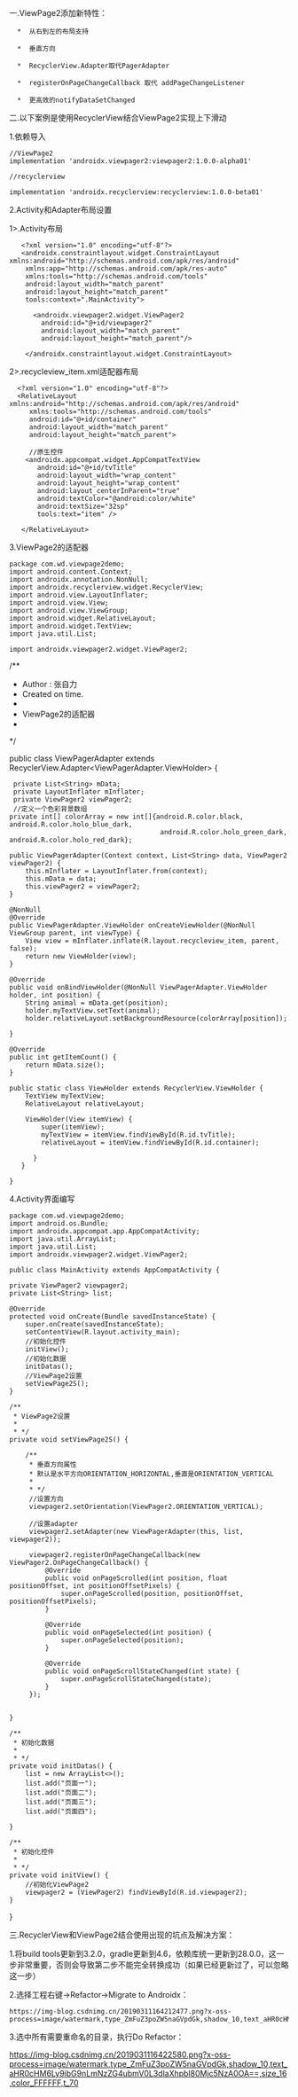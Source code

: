 一.ViewPage2添加新特性：

      *  从右到左的布局支持
      
      *  垂直方向
      
      *  RecyclerView.Adapter取代PagerAdapter
      
      *  registerOnPageChangeCallback 取代 addPageChangeListener
      
      *  更高效的notifyDataSetChanged

二.以下案例是使用RecyclerView结合ViewPage2实现上下滑动

1.依赖导入

    //ViewPage2
    implementation 'androidx.viewpager2:viewpager2:1.0.0-alpha01'
    
    //recyclerview
    
    implementation 'androidx.recyclerview:recyclerview:1.0.0-beta01'

2.Activity和Adapter布局设置
  
   1>.Activity布局
   
       <?xml version="1.0" encoding="utf-8"?>
       <androidx.constraintlayout.widget.ConstraintLayout xmlns:android="http://schemas.android.com/apk/res/android"
        xmlns:app="http://schemas.android.com/apk/res-auto"
        xmlns:tools="http://schemas.android.com/tools"
        android:layout_width="match_parent"
        android:layout_height="match_parent"
        tools:context=".MainActivity">
    
          <androidx.viewpager2.widget.ViewPager2
            android:id="@+id/viewpager2"
            android:layout_width="match_parent"
            android:layout_height="match_parent"/>

        </androidx.constraintlayout.widget.ConstraintLayout>

   2>.recycleview_item.xml适配器布局
   
      <?xml version="1.0" encoding="utf-8"?>
      <RelativeLayout xmlns:android="http://schemas.android.com/apk/res/android"
         xmlns:tools="http://schemas.android.com/tools"
         android:id="@+id/container"
         android:layout_width="match_parent"
         android:layout_height="match_parent">
         
         //原生控件
        <androidx.appcompat.widget.AppCompatTextView
           android:id="@+id/tvTitle"
           android:layout_width="wrap_content"
           android:layout_height="wrap_content"
           android:layout_centerInParent="true"
           android:textColor="@android:color/white"
           android:textSize="32sp"
           tools:text="item" />
           
       </RelativeLayout>

3.ViewPage2的适配器

    package com.wd.viewpage2demo;
    import android.content.Context;
    import androidx.annotation.NonNull;
    import androidx.recyclerview.widget.RecyclerView;
    import android.view.LayoutInflater;
    import android.view.View;
    import android.view.ViewGroup;
    import android.widget.RelativeLayout;
    import android.widget.TextView;
    import java.util.List;

    import androidx.viewpager2.widget.ViewPager2;
   /**
   * Author : 张自力
   * Created on time.
   *
   * ViewPage2的适配器
   *
   */
   
   public class ViewPagerAdapter extends RecyclerView.Adapter<ViewPagerAdapter.ViewHolder> {

     private List<String> mData;
     private LayoutInflater mInflater;
     private ViewPager2 viewPager2;
     //定义一个色彩背景数组
    private int[] colorArray = new int[]{android.R.color.black, android.R.color.holo_blue_dark, 
                                          android.R.color.holo_green_dark, android.R.color.holo_red_dark};

    public ViewPagerAdapter(Context context, List<String> data, ViewPager2 viewPager2) {
        this.mInflater = LayoutInflater.from(context);
        this.mData = data;
        this.viewPager2 = viewPager2;
    }

    @NonNull
    @Override
    public ViewPagerAdapter.ViewHolder onCreateViewHolder(@NonNull ViewGroup parent, int viewType) {
        View view = mInflater.inflate(R.layout.recycleview_item, parent, false);
        return new ViewHolder(view);
    }

    @Override
    public void onBindViewHolder(@NonNull ViewPagerAdapter.ViewHolder holder, int position) {
        String animal = mData.get(position);
        holder.myTextView.setText(animal);
        holder.relativeLayout.setBackgroundResource(colorArray[position]);

    }

    @Override
    public int getItemCount() {
        return mData.size();
    }

    public static class ViewHolder extends RecyclerView.ViewHolder {
        TextView myTextView;
        RelativeLayout relativeLayout;

        ViewHolder(View itemView) {
            super(itemView);
            myTextView = itemView.findViewById(R.id.tvTitle);
            relativeLayout = itemView.findViewById(R.id.container);

          }
       }

    }


4.Activity界面编写

    package com.wd.viewpage2demo;
    import android.os.Bundle;
    import androidx.appcompat.app.AppCompatActivity;
    import java.util.ArrayList;
    import java.util.List;
    import androidx.viewpager2.widget.ViewPager2;
    
    public class MainActivity extends AppCompatActivity {

    private ViewPager2 viewpager2;
    private List<String> list;

    @Override
    protected void onCreate(Bundle savedInstanceState) {
        super.onCreate(savedInstanceState);
        setContentView(R.layout.activity_main);
        //初始化控件
        initView();
        //初始化数据
        initDatas();
        //ViewPage2设置
        setViewPage2S();
    }

    /**
     * ViewPage2设置
     *
     * */
    private void setViewPage2S() {

        /**
         * 垂直方向属性
         * 默认是水平方向ORIENTATION_HORIZONTAL,垂直是ORIENTATION_VERTICAL
         *
         * */
         //设置方向
         viewpager2.setOrientation(ViewPager2.ORIENTATION_VERTICAL);

         //设置adapter
         viewpager2.setAdapter(new ViewPagerAdapter(this, list, viewpager2));

         viewpager2.registerOnPageChangeCallback(new ViewPager2.OnPageChangeCallback() {
             @Override
             public void onPageScrolled(int position, float positionOffset, int positionOffsetPixels) {
                 super.onPageScrolled(position, positionOffset, positionOffsetPixels);
             }

             @Override
             public void onPageSelected(int position) {
                 super.onPageSelected(position);
             }

             @Override
             public void onPageScrollStateChanged(int state) {
                 super.onPageScrollStateChanged(state);
             }
         });


    }

    /**
     * 初始化数据
     *
     * */
    private void initDatas() {
        list = new ArrayList<>();
        list.add("页面一");
        list.add("页面二");
        list.add("页面三");
        list.add("页面四");

    }

    /**
     * 初始化控件
     *
     * */
    private void initView() {
        //初始化ViewPage2
        viewpager2 = (ViewPager2) findViewById(R.id.viewpager2);
    }
}


三.RecyclerView和ViewPage2结合使用出现的坑点及解决方案：

   1.将build tools更新到3.2.0，gradle更新到4.6，依赖库统一更新到28.0.0，这一步非常重要，否则会导致第二步不能完全转换成功（如果已经更新过了，可以忽略这一步）

   2.选择工程右键→Refactor→Migrate to Androidx：
   
    https://img-blog.csdnimg.cn/20190311164212477.png?x-oss-process=image/watermark,type_ZmFuZ3poZW5naGVpdGk,shadow_10,text_aHR0cHM6Ly9ibG9nLmNzZG4ubmV0L3dlaXhpbl80Mjc5NzA0OA==,size_16,color_FFFFFF,t_70
     
   3.选中所有需要重命名的目录，执行Do Refactor：
   
   https://img-blog.csdnimg.cn/2019031116422580.png?x-oss-process=image/watermark,type_ZmFuZ3poZW5naGVpdGk,shadow_10,text_aHR0cHM6Ly9ibG9nLmNzZG4ubmV0L3dlaXhpbl80Mjc5NzA0OA==,size_16,color_FFFFFF,t_70

